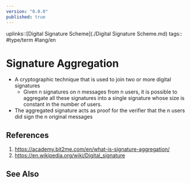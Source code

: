 ```yaml
---
version: "0.0.0"
published: true
---
```

uplinks::[Digital Signature Scheme](./Digital Signature Scheme.md)
tags:: #type/term #lang/en 
# Signature Aggregation
- A cryptographic technique that is used to join two or more digital signatures
	- Given n signatures on n messages from n users, it is possible to aggregate all these signatures into a single signature whose size is constant in the number of users. 
- The aggregated signature acts as proof for the verifier that the n users did sign the n original messages
## References
1. https://academy.bit2me.com/en/what-is-signature-aggregation/
2. https://en.wikipedia.org/wiki/Digital_signature
## See Also
